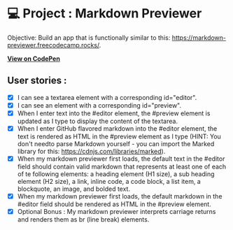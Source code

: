 # 💻 Project : Markdown Previewer

Objective: Build an app that is functionally similar to this: https://markdown-previewer.freecodecamp.rocks/.

[**View on CodePen**](https://codepen.io/alexis-massa/pen/eYqJMop)

## User stories :
- [x] I can see a textarea element with a corresponding id="editor".
- [x] I can see an element with a corresponding id="preview".
- [x] When I enter text into the #editor element, the #preview element is updated as I type to display the content of the textarea.
- [x] When I enter GitHub flavored markdown into the #editor element, the text is rendered as HTML in the #preview element as I type (HINT: You don't needto parse Markdown yourself - you can import the Marked library for this: https://cdnjs.com/libraries/marked).
- [x] When my markdown previewer first loads, the default text in the #editor field should contain valid markdown that represents at least one of each of te following elements: a heading element (H1 size), a sub heading element (H2 size), a link, inline code, a code block, a list item, a blockquote, an image, and bolded text.
- [x] When my markdown previewer first loads, the default markdown in the #editor field should be rendered as HTML in the #preview element.
- [x] Optional Bonus : My markdown previewer interprets carriage returns and renders them as br (line break) elements.